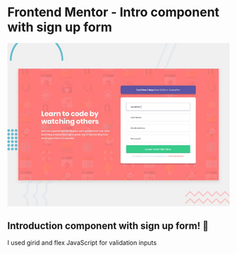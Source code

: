# Frontend Mentor - Intro component with sign up form

![Design preview for the Intro component with sign up form coding challenge](./design/desktop-preview.jpg)

## Introduction component with sign up form! 👋

I used girid and flex
JavaScript for validation inputs
